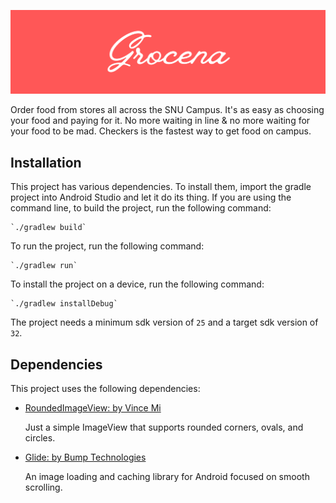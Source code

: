 ![Grocena Logo](https://github.com/aditya-mahendru/Grocena/blob/master/Grocena%20Logo.png)

Order food from stores all across the SNU Campus. It's as easy as choosing your food and paying for it. No more waiting in line & no more waiting for your food to be mad. Checkers is the fastest way to get food on campus.

## Installation
This project has various dependencies. To install them, import the gradle project into Android Studio and let it do its thing.
If you are using the command line, to build the project, run the following command:
```
`./gradlew build` 
```

To run the project, run the following command:
```
`./gradlew run` 
```
To install the project on a device, run the following command:
```
`./gradlew installDebug` 
```
The project needs a minimum sdk version of `25` and a target sdk version of `32`.

## Dependencies

This project uses the following dependencies:

- [RoundedImageView: by Vince Mi](https://github.com/vinc3m1/RoundedImageView)


    Just a simple ImageView that supports rounded corners, ovals, and circles. 

- [Glide: by Bump Technologies](https://github.com/bumptech/glide)

    An image loading and caching library for Android focused on smooth scrolling.
    
